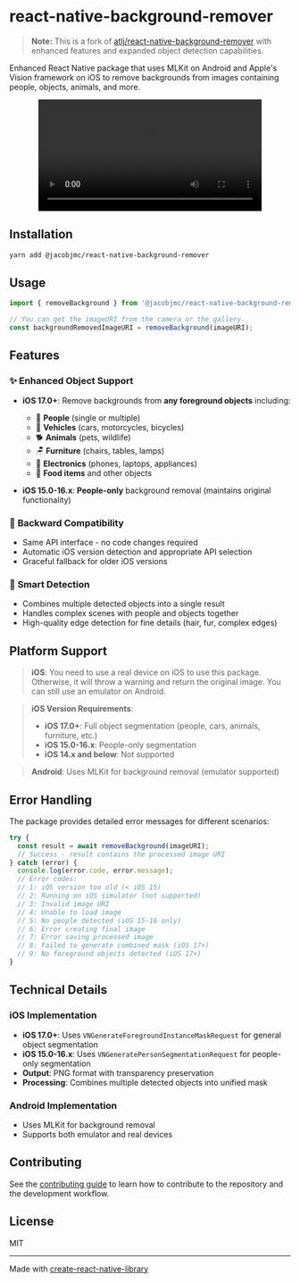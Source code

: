 # react-native-background-remover

> **Note:** This is a fork of [atlj/react-native-background-remover](https://github.com/atlj/react-native-background-remover) with enhanced features and expanded object detection capabilities.

Enhanced React Native package that uses MLKit on Android and Apple's Vision framework on iOS to remove backgrounds from images containing people, objects, animals, and more.

<div align="center">
  <video src="https://github.com/user-attachments/assets/ce62728f-69fb-46d2-8016-7d03f751708e" width="400" />
</div>

## Installation

```sh
yarn add @jacobjmc/react-native-background-remover
```

## Usage

```js
import { removeBackground } from '@jacobjmc/react-native-background-remover';

// You can get the imageURI from the camera or the gallery.
const backgroundRemovedImageURI = removeBackground(imageURI);
```

## Features

### ✨ **Enhanced Object Support**

- **iOS 17.0+**: Remove backgrounds from **any foreground objects** including:

  - 👥 **People** (single or multiple)
  - 🚗 **Vehicles** (cars, motorcycles, bicycles)
  - 🐕 **Animals** (pets, wildlife)
  - 🪑 **Furniture** (chairs, tables, lamps)
  - 📱 **Electronics** (phones, laptops, appliances)
  - 🍎 **Food items** and other objects

- **iOS 15.0-16.x**: **People-only** background removal (maintains original functionality)

### 🔄 **Backward Compatibility**

- Same API interface - no code changes required
- Automatic iOS version detection and appropriate API selection
- Graceful fallback for older iOS versions

### 🎯 **Smart Detection**

- Combines multiple detected objects into a single result
- Handles complex scenes with people and objects together
- High-quality edge detection for fine details (hair, fur, complex edges)

## Platform Support

> **iOS**: You need to use a real device on iOS to use this package. Otherwise, it will throw a warning and return the original image. You can still use an emulator on Android.

> **iOS Version Requirements**:
>
> - **iOS 17.0+**: Full object segmentation (people, cars, animals, furniture, etc.)
> - **iOS 15.0-16.x**: People-only segmentation
> - **iOS 14.x and below**: Not supported

> **Android**: Uses MLKit for background removal (emulator supported)

## Error Handling

The package provides detailed error messages for different scenarios:

```js
try {
  const result = await removeBackground(imageURI);
  // Success - result contains the processed image URI
} catch (error) {
  console.log(error.code, error.message);
  // Error codes:
  // 1: iOS version too old (< iOS 15)
  // 2: Running on iOS simulator (not supported)
  // 3: Invalid image URI
  // 4: Unable to load image
  // 5: No people detected (iOS 15-16 only)
  // 6: Error creating final image
  // 7: Error saving processed image
  // 8: Failed to generate combined mask (iOS 17+)
  // 9: No foreground objects detected (iOS 17+)
}
```

## Technical Details

### iOS Implementation

- **iOS 17.0+**: Uses `VNGenerateForegroundInstanceMaskRequest` for general object segmentation
- **iOS 15.0-16.x**: Uses `VNGeneratePersonSegmentationRequest` for people-only segmentation
- **Output**: PNG format with transparency preservation
- **Processing**: Combines multiple detected objects into unified mask

### Android Implementation

- Uses MLKit for background removal
- Supports both emulator and real devices

## Contributing

See the [contributing guide](CONTRIBUTING.md) to learn how to contribute to the repository and the development workflow.

## License

MIT

---

Made with [create-react-native-library](https://github.com/callstack/react-native-builder-bob)
